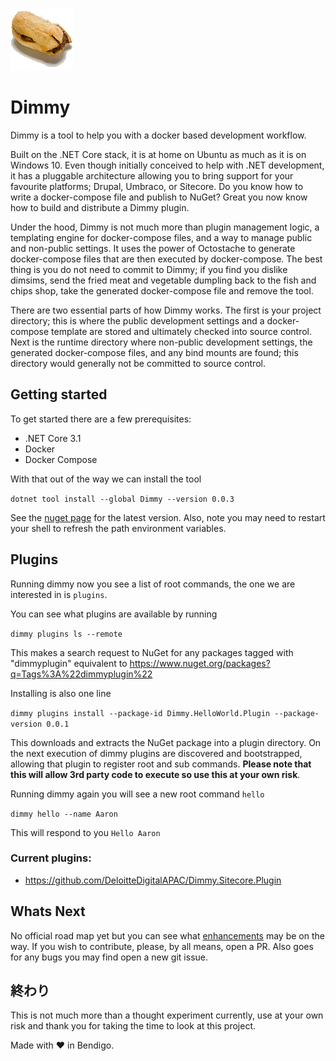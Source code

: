 ![DimSim](/Dimmy.png) 

# Dimmy 

Dimmy is a tool to help you with a docker based development workflow. 

Built on the .NET Core stack, it is at home on Ubuntu as much as it is on Windows 10. Even though initially conceived to help with .NET development, it has a pluggable architecture allowing you to bring support for your favourite platforms; Drupal, Umbraco, or Sitecore. Do you know how to write a docker-compose file and publish to NuGet? Great you now know how to build and distribute a Dimmy plugin.

Under the hood, Dimmy is not much more than plugin management logic, a templating engine for docker-compose files, and a way to manage public and non-public settings.  It uses the power of Octostache to generate docker-compose files that are then executed by docker-compose. The best thing is you do not need to commit to Dimmy; if you find you dislike dimsims, send the fried meat and vegetable dumpling back to the fish and chips shop, take the generated docker-compose file and remove the tool.

There are two essential parts of how Dimmy works. The first is your project directory; this is where the public development settings and a docker-compose template are stored and ultimately checked into source control. Next is the runtime directory where non-public development settings, the generated docker-compose files, and any bind mounts are found; this directory would generally not be committed to source control.

## Getting started

To get started there are a few prerequisites:
* .NET Core 3.1
* Docker
* Docker Compose

With that out of the way we can install the tool

`dotnet tool install --global Dimmy --version 0.0.3`

See the [nuget page]( https://www.nuget.org/packages/Dimmy/) for the latest version. Also, note you may need to restart your shell to refresh the path environment variables.

## Plugins

Running dimmy now you see a list of root commands, the one we are interested in is `plugins`.

You can see what plugins are available by running

`dimmy plugins ls --remote`

This makes a search request to NuGet for any packages tagged with "dimmyplugin" equivalent to https://www.nuget.org/packages?q=Tags%3A%22dimmyplugin%22

Installing is also one line

`dimmy plugins install --package-id Dimmy.HelloWorld.Plugin --package-version 0.0.1`

This downloads and extracts the NuGet package into a plugin directory. On the next execution of dimmy plugins are discovered and bootstrapped, allowing that plugin to register root and sub commands. **Please note that this will allow 3rd party code to execute so use this at your own risk**.

Running dimmy again you will see a new root command `hello`

`dimmy hello --name Aaron`

This will respond to you `Hello Aaron`

### Current plugins:
* https://github.com/DeloitteDigitalAPAC/Dimmy.Sitecore.Plugin

## Whats Next

No official road map yet but you can see what [enhancements](https://github.com/gravypower/Dimmy/labels/enhancement) may be on the way. If you wish to contribute, please, by all means, open a PR. Also goes for any bugs you may find open a new git issue.

## 終わり

This is not much more than a thought experiment currently, use at your own risk and thank you for taking the time to look at this project. 

Made with :heart: in Bendigo.
